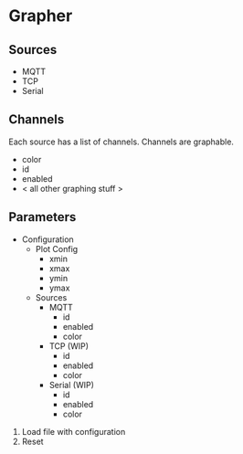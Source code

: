 # Grapher

## Sources
- MQTT
- TCP
- Serial

## Channels

Each source has a list of channels. Channels are graphable.

- color
- id
- enabled
- < all other graphing stuff \>

## Parameters

- Configuration
    - Plot Config
        - xmin
        - xmax
        - ymin
        - ymax
    - Sources
        - MQTT
            - id
            - enabled
            - color
        - TCP (WIP)
            - id
            - enabled
            - color
        - Serial (WIP)
            - id
            - enabled
            - color
    
1. Load file with configuration
2. Reset